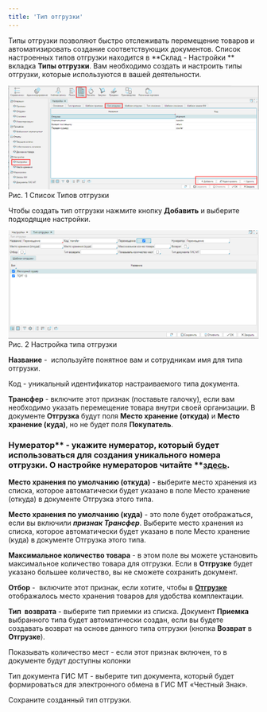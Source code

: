 ```yaml
---
title: 'Тип отгрузки'
---
```


Типы отгрузки позволяют быстро отслеживать перемещение товаров и автоматизировать создание соответствующих документов. Список настроенных типов отгрузки находится в **Склад - Настройки ** вкладка **Типы отгрузки**. Вам необходимо создать и настроить типы отгрузки, которые используются в вашей деятельности.

![](attachments/1146910/1147510.png)  
Рис. 1 Список Типов отгрузки

  

Чтобы создать тип отгрузки нажмите кнопку **Добавить** и выберите подходящие настройки.

![](attachments/1146910/1147511.png)  
Рис. 2 Настройка типа отгрузки

  

**Название** -  используйте понятное вам и сотрудникам имя для типа отгрузки.

Код - уникальный идентификатор настраиваемого типа документа.

**Трансфер** - включите этот признак (поставьте галочку), если вам необходимо указать перемещение товара внутри своей организации. В документе **Отгрузка** будут поля **Место хранение (откуда)** и **Место хранение (куда)**, но не будет поля **Покупатель**.

### Нумератор** - укажите нумератор, который будет использоваться для создания уникального номера отгрузки. О настройке нумераторов читайте **[здесь](http://documentation.luxsoft.by/pages/viewpage.action?pageId=72942230).

**Место хранения по умолчанию (откуда)** - выберите место хранения из списка, которое автоматически будет указано в поле Место хранение (откуда) в документе Отгрузка этого типа.

**Место хранения по умолчанию (куда)** - это поле будет отображаться, если вы включили ***признак Трансфер***. Выберите место хранения из списка, которое автоматически будет указано в поле Место хранение (куда) в документе Отгрузка этого типа.

**Максимальное количество товара** - в этом поле вы можете установить максимальное количество товара для отгрузки. Если в **Отгрузке** будет указано большее количество, вы не сможете сохранить документ.

**Отбор** -  включите этот признак, если хотите, чтобы в [**Отгрузке**](Shipments.md) отображалось место хранения товаров для удобства комплектации. 

**Тип  возврата** - выберите тип приемки из списка. Документ **Приемка** выбранного типа будет автоматически создан, если вы будете создавать возврат на основе данного типа отгрузки (кнопка **Возврат** в **Отгрузке**).

Показывать количество мест - если этот признак включен, то в документе будут доступны колонки 

Тип документа ГИС МТ - выберите тип документа, который будет формироваться для электронного обмена в ГИС МТ «Честный Знак».

Сохраните созданный тип отгрузки.

  



  
